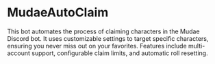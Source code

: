 # MudaeAutoClaim
This bot automates the process of claiming characters in the Mudae Discord bot. It uses customizable settings to target specific characters, ensuring you never miss out on your favorites. Features include multi-account support, configurable claim limits, and automatic roll resetting.
